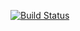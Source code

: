 [![Build Status](https://travis-ci.com/AnneliKlamas/cse-prac7-ci.svg?branch=master)](https://travis-ci.com/AnneliKlamas/cse-prac7-ci)

